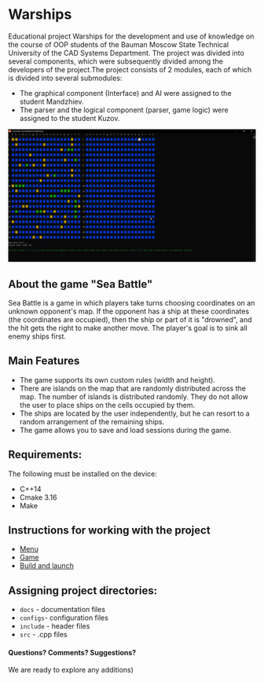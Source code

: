 # Warships
Educational project Warships for the development and use of knowledge on the course of OOP students of the Bauman Moscow State Technical University of the CAD Systems Department. The project was divided into several components, which were subsequently divided among the developers of the project.The project consists of 2 modules, each of which is divided into several submodules:
+ The graphical component (Interface) and AI were assigned to the student Mandzhiev.
+ The parser and the logical component (parser, game logic) were assigned to the student Kuzov. 

<img src='https://github.com/Keberson/Warships/blob/project/docs/main.gif?raw=true'/>

## About the game "Sea Battle"

Sea Battle is a game in which players take turns choosing coordinates on an unknown opponent's map. If the opponent has a ship at these coordinates (the coordinates are occupied), then the ship or part of it is "drowned", and the hit gets the right to make another move. The player's goal is to sink all enemy ships first.

## Main Features

+ The game supports its own custom rules (width and height).
+ There are islands on the map that are randomly distributed across the map. The number of islands is distributed randomly. They do not allow the user to place ships on the cells occupied by them.
+ The ships are located by the user independently, but he can resort to a random arrangement of the remaining ships.
+ The game allows you to save and load sessions during the game.

## Requirements:
The following must be installed on the device:
+ C++14
+ Cmake 3.16
+ Make

## Instructions for working with the project
+ [Menu](docs/menu.md)
+ [Game](docs/game.md)
+ [Build and launch](docs/launch.md)

## Assigning project directories:
+ `docs` - documentation files
+ `configs`- configuration files
+ `include` - header files
+ `src` - .cpp files


#### Questions? Comments? Suggestions?
We are ready to explore any additions)
